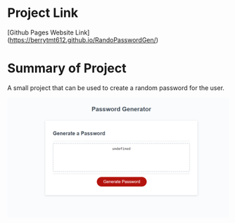# Project Link

[Github Pages Website Link] (https://berrytmt612.github.io/RandoPasswordGen/)

# Summary of Project

A small project that can be used to create a random password for the user. 

![Image](./assets/image/screencap.png?raw=true "Screenshot")
